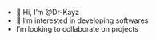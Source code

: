 - 👋 Hi, I’m @Dr-Kayz
- 👀 I’m interested in developing softwares
- I’m looking to collaborate on projects

<!---
Dr-Kayz/Dr-Kayz is a ✨ special ✨ repository because its `README.md` (this file) appears on your GitHub profile.
You can click the Preview link to take a look at your changes.
--->
